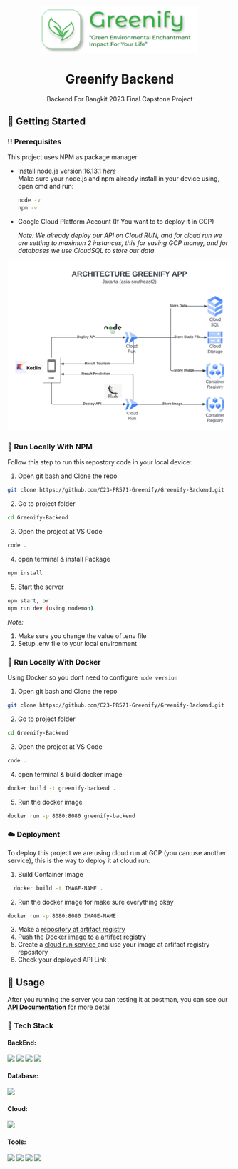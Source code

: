 <div align="center">

  <img src="https://github.com/C23-PR571-Greenify/Greenify-Documentation/blob/main/logo.png" alt="logo" width="350" height="auto" />
  <h1>Greenify Backend</h1>
  
  <p>
    Backend For Bangkit 2023 Final Capstone Project  
  </p>

</div>








<!-- Getting Started -->
## 	:toolbox: Getting Started

<!-- Prerequisites -->
### :bangbang: Prerequisites

This project uses NPM as package manager

* Install node.js version 16.13.1 <a href="https://nodejs.org/en/blog/release/v16.13.1">*here*<a/> <br />
  Make sure your node.js and npm already install in your device using, open cmd and run:
  ```bash
  node -v
  npm -v
  ```
* Google Cloud Platform Account (If You want to to deploy it in GCP)
  
  _Note: We already deploy our API on Cloud RUN, and for cloud run we are setting to maximun 2 instances, this for saving GCP money, and for databases we use CloudSQL to store our data_
  
  <!-- Architecture -->

<div align="center">

  <img src="https://github.com/C23-PR571-Greenify/Greenify-Documentation/blob/main/Greenify%20architecture.png" alt="architecture" width="800" height="auto" />
 

</div>

  <!-- Installation -->
### :running: Run Locally With NPM

Follow this step to run this repostory code in your local device:
  1. Open git bash and Clone the repo
   ```sh
   git clone https://github.com/C23-PR571-Greenify/Greenify-Backend.git
   ```
  2. Go to project folder 
  ``` sh
  cd Greenify-Backend
  ``` 
3. Open the project at VS Code 
  ``` sh
  code . 
  ``` 
  4. open terminal & install Package
  ``` sh
  npm install
  ``` 
  5.  Start the server
   ```sh
   npm start, or
   npm run dev (using nodemon)
   ```
  
  _Note:_
  1. Make sure you change the value of .env file
  2. Setup .env file to your local environment

  ### :whale2: Run Locally With Docker
  Using Docker so you dont need to configure `node version`
  1. Open git bash and Clone the repo
   ```sh
   git clone https://github.com/C23-PR571-Greenify/Greenify-Backend.git
   ```
  2. Go to project folder 
  ``` sh
  cd Greenify-Backend
  ``` 
  3. Open the project at VS Code 
  ``` sh
  code . 
  ``` 
  4. open terminal & build docker image
  ``` sh
  docker build -t greenify-backend .
  ``` 
  5. Run the docker image
  ```sh
  docker run -p 8080:8080 greenify-backend
  ```
  
  <!-- Deployment -->
### :cloud: Deployment

To deploy this project we are using cloud run at GCP (you can use another service), this is the way to deploy it at cloud run:

1. Build Container Image
```bash
  docker build -t IMAGE-NAME . 
```
2. Run the docker image for make sure everything okay
  ```bash
  docker run -p 8080:8080 IMAGE-NAME
  ```
 3. Make a <a href="https://cloud.google.com/artifact-registry/docs/repositories/create-repos">repository at artifact registry</a>
 4. Push the <a href="https://cloud.google.com/artifact-registry/docs/docker/pushing-and-pulling">Docker image to a artifact registry</a>
  5. Create a <a href="https://cloud.google.com/run/docs/deploying">cloud run service </a> and use your image at artifact registry repository
  6. Check your deployed API Link
  
<!-- Usage -->
## :eyes: Usage
  After you running the server you can testing it at postman, you can see our <a href="https://documenter.getpostman.com/view/27581920/2s93sZ6E96">**API Documentation**</a> for more detail 

<!-- TechStack -->
### :space_invader: Tech Stack
  <h4>BackEnd:</h4>
  <img src="https://img.shields.io/badge/node.js-6DA55F?style=for-the-badge&logo=node.js&logoColor=white" />
  <img src="https://img.shields.io/badge/Express.js-000000?style=for-the-badge&logo=express&logoColor=white" />
  <img src="https://img.shields.io/badge/TensorFlow-FF6F00?style=for-the-badge&logo=tensorflow&logoColor=white" />
  <img src="https://img.shields.io/badge/flask-%23000.svg?style=for-the-badge&logo=flask&logoColor=white" />
  
  <h4>Database:</h4>
  <img src="https://img.shields.io/badge/postgres-%23316192.svg?style=for-the-badge&logo=postgresql&logoColor=white" />

<h4>Cloud:</h4>
  <img src="https://img.shields.io/badge/Google_Cloud-4285F4?style=for-the-badge&logo=google-cloud&logoColor=white" />

<h4>Tools:</h4>
  <img src="https://img.shields.io/badge/Docker-2CA5E0?style=for-the-badge&logo=docker&logoColor=white" />
  <img src="https://img.shields.io/badge/GitHub-100000?style=for-the-badge&logo=github&logoColor=white" />
  <img src="https://img.shields.io/badge/Postman-FF6C37?style=for-the-badge&logo=postman&logoColor=white" />
  <img src="https://img.shields.io/badge/Visual%20Studio%20Code-0078d7.svg?style=for-the-badge&logo=visual-studio-code&logoColor=white" />


